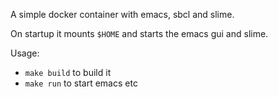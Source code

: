A simple docker container with emacs, sbcl and slime. 

On startup it mounts `$HOME` and starts the emacs gui and slime.

Usage:
- `make build` to build it
- `make run` to start emacs etc
